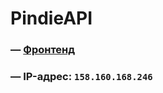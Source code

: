 # PindieAPI

### — [Фронтенд](https://github.com/kakoito-chel/yandex-pindie_master/tree/main/yandex-pindie-frontend_master)

### — IP-адрес: `158.160.168.246`
